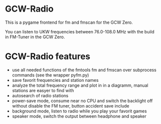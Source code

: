 GCW-Radio
=========

This is a pygame frontend for fm and fmscan for the GCW Zero.

You can listen to UKW frequencies between 76.0-108.0 MHz with the build in FM-Tuner in the GCW Zero.

GCW-Radio features
==================

* use all needed functions of the fmtools fm and fmscan over subprocess commands (see the wrapper pyfm.py)
* save favorit frequencies and station names
* analyze the total frequency range and plot in in a diagramm, manual stations are easyer to find with
* autosearch of radio stations
* power-save mode, consume near no CPU and switch the backlight off without disable the FM tuner, button accident save include
* background mode, listen to radio while you play your favorit games
* speaker mode, switch the output between headphone and speaker